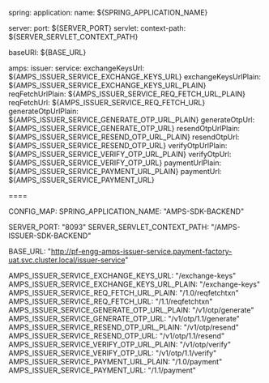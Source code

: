 spring:
  application:
    name: ${SPRING_APPLICATION_NAME}

server:
  port: ${SERVER_PORT}
  servlet:
    context-path: ${SERVER_SERVLET_CONTEXT_PATH}
    
baseURl: ${BASE_URL}

amps:
  issuer:
    service:
      exchangeKeysUrl: ${AMPS_ISSUER_SERVICE_EXCHANGE_KEYS_URL}
      exchangeKeysUrlPlain: ${AMPS_ISSUER_SERVICE_EXCHANGE_KEYS_URL_PLAIN}
      reqFetchUrlPlain: ${AMPS_ISSUER_SERVICE_REQ_FETCH_URL_PLAIN}
      reqFetchUrl: ${AMPS_ISSUER_SERVICE_REQ_FETCH_URL}
      generateOtpUrlPlain: ${AMPS_ISSUER_SERVICE_GENERATE_OTP_URL_PLAIN}
      generateOtpUrl: ${AMPS_ISSUER_SERVICE_GENERATE_OTP_URL}
      resendOtpUrlPlain: ${AMPS_ISSUER_SERVICE_RESEND_OTP_URL_PLAIN}
      resendOtpUrl: ${AMPS_ISSUER_SERVICE_RESEND_OTP_URL}
      verifyOtpUrlPlain: ${AMPS_ISSUER_SERVICE_VERIFY_OTP_URL_PLAIN}
      verifyOtpUrl: ${AMPS_ISSUER_SERVICE_VERIFY_OTP_URL}
      paymentUrlPlain: ${AMPS_ISSUER_SERVICE_PAYMENT_URL_PLAIN}
      paymentUrl: ${AMPS_ISSUER_SERVICE_PAYMENT_URL}




====

CONFIG_MAP:
  SPRING_APPLICATION_NAME: "AMPS-SDK-BACKEND"

  SERVER_PORT: "8093"
  SERVER_SERVLET_CONTEXT_PATH: "/AMPS-ISSUER-SDK-BACKEND"
    
  BASE_URL: "http://pf-engg-amps-issuer-service.payment-factory-uat.svc.cluster.local/issuer-service"

  AMPS_ISSUER_SERVICE_EXCHANGE_KEYS_URL: "/exchange-keys"
  AMPS_ISSUER_SERVICE_EXCHANGE_KEYS_URL_PLAIN: "/exchange-keys"
  AMPS_ISSUER_SERVICE_REQ_FETCH_URL_PLAIN: "/1.0/reqfetchtxn"
  AMPS_ISSUER_SERVICE_REQ_FETCH_URL: "/1.1/reqfetchtxn"
  AMPS_ISSUER_SERVICE_GENERATE_OTP_URL_PLAIN: "/v1/otp/generate"
  AMPS_ISSUER_SERVICE_GENERATE_OTP_URL: "/v1/otp/1.1/generate"
  AMPS_ISSUER_SERVICE_RESEND_OTP_URL_PLAIN: "/v1/otp/resend"
  AMPS_ISSUER_SERVICE_RESEND_OTP_URL: "/v1/otp/1.1/resend"
  AMPS_ISSUER_SERVICE_VERIFY_OTP_URL_PLAIN: "/v1/otp/verify"
  AMPS_ISSUER_SERVICE_VERIFY_OTP_URL: "/v1/otp/1.1/verify"
  AMPS_ISSUER_SERVICE_PAYMENT_URL_PLAIN: "/1.0/payment"
  AMPS_ISSUER_SERVICE_PAYMENT_URL: "/1.1/payment"

